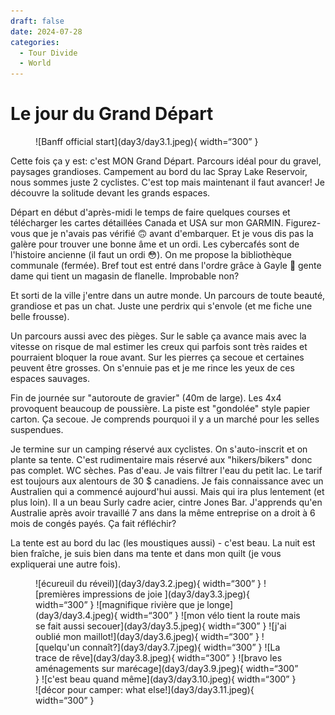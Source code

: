 ```yaml
---
draft: false 
date: 2024-07-28
categories:
  - Tour Divide
  - World
---
```


# Le jour du Grand Départ

<figure markdown>
![Banff official start](day3/day3.1.jpeg){ width=“300” }
</figure>

Cette fois ça y est: c'est MON Grand Départ. Parcours idéal pour du gravel, paysages grandioses. Campement au bord du lac Spray Lake Reservoir, nous sommes juste 2 cyclistes. C'est top mais maintenant il faut avancer! Je découvre la solitude devant les grands espaces.

<!-- more -->

Départ en début d'après-midi le temps de faire quelques courses et télécharger les cartes détaillées Canada et USA sur mon GARMIN. Figurez-vous que je n'avais pas vérifié 🙃 avant d'embarquer. Et je vous dis pas la galère pour trouver une bonne âme et un ordi. Les cybercafés sont de l'histoire ancienne (il faut un ordi 😳). On me propose la bibliothèque communale (fermée). Bref tout est entré dans l'ordre grâce à Gayle 🙏 gente dame qui tient un magasin de flanelle. Improbable non?

Et sorti de la ville j'entre dans un autre monde. Un parcours de toute beauté, grandiose et pas un chat. Juste une perdrix qui s'envole (et me fiche une belle frousse).

Un parcours aussi avec des pièges. Sur le sable ça avance mais avec la vitesse on risque de mal estimer les creux qui parfois sont très raides et pourraient bloquer la roue avant. Sur les pierres ça secoue et certaines peuvent être grosses. On s'ennuie pas et je me rince les yeux de ces espaces sauvages.

Fin de journée sur "autoroute de gravier" (40m de large). Les 4x4 provoquent beaucoup de poussière. La piste est "gondolée" style papier carton. Ça secoue. Je comprends pourquoi il y a un marché pour les selles suspendues.

Je termine sur un camping réservé aux cyclistes. On s'auto-inscrit et on plante sa tente. C'est rudimentaire mais réservé aux "hikers/bikers" donc pas complet. WC sèches. Pas d'eau. Je vais filtrer l'eau du petit lac. Le tarif est toujours aux alentours de 30 $ canadiens. Je fais connaissance avec un Australien qui a commencé aujourd'hui aussi. Mais qui ira plus lentement (et plus loin). Il a un beau Surly cadre acier, cintre Jones Bar. J'apprends qu'en Australie après avoir travaillé 7 ans dans la même entreprise on a droit à 6 mois de congés payés. Ça fait réfléchir?

La tente est au bord du lac (les moustiques aussi) - c'est beau. La nuit est bien fraîche, je suis bien dans ma tente et dans mon quilt (je vous expliquerai une autre fois).

<figure markdown>
![écureuil du réveil)](day3/day3.2.jpeg){ width=“300” }
![premières impressions de joie ](day3/day3.3.jpeg){ width=“300” }
![magnifique rivière que je longe](day3/day3.4.jpeg){ width=“300” }
![mon vélo tient la route mais se fait aussi secouer](day3/day3.5.jpeg){ width=“300” }
![j'ai oublié mon maillot!](day3/day3.6.jpeg){ width=“300” }
![quelqu'un connaît?](day3/day3.7.jpeg){ width=“300” }
![La trace de rêve](day3/day3.8.jpeg){ width=“300” }
![bravo les aménagements sur marécage](day3/day3.9.jpeg){ width=“300” }
![c'est beau quand même](day3/day3.10.jpeg){ width=“300” }
![décor pour camper: what else!](day3/day3.11.jpeg){ width=“300” }
</figure>


